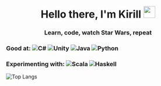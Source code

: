 <h1 align="center">Hello there, I'm Kirill</a>
<img src="https://github.com/blackcater/blackcater/raw/main/images/Hi.gif" height="32"/></h1>
<h3 align="center">Learn, code, watch Star Wars, repeat</h3>

### Good at: ![C#](https://img.shields.io/badge/c%23-%23239120.svg?style=for-the-badge&logo=c-sharp&logoColor=white) ![Unity](https://img.shields.io/badge/unity-%23000000.svg?style=for-the-badge&logo=unity&logoColor=white) ![Java](https://img.shields.io/badge/java-%23ED8B00.svg?style=for-the-badge&logo=java&logoColor=white) ![Python](https://img.shields.io/badge/python-3670A0?style=for-the-badge&logo=python&logoColor=ffdd54)

### Experimenting with: ![Scala](https://img.shields.io/badge/scala-%23DC322F.svg?style=for-the-badge&logo=scala&logoColor=white) ![Haskell](https://img.shields.io/badge/Haskell-5e5086?style=for-the-badge&logo=haskell&logoColor=white)

![Top Langs](https://github-readme-stats.vercel.app/api/top-langs/?username=UncleDrema&hide=shell&theme=tokyonight)

<!--
**UncleDrema/UncleDrema** is a ✨ _special_ ✨ repository because its `README.md` (this file) appears on your GitHub profile.

Here are some ideas to get you started:

- 🔭 I’m currently working on ...
- 🌱 I’m currently learning ...
- 👯 I’m looking to collaborate on ...
- 🤔 I’m looking for help with ...
- 💬 Ask me about ...
- 📫 How to reach me: ...
- 😄 Pronouns: ...
- ⚡ Fun fact: ...
-->
